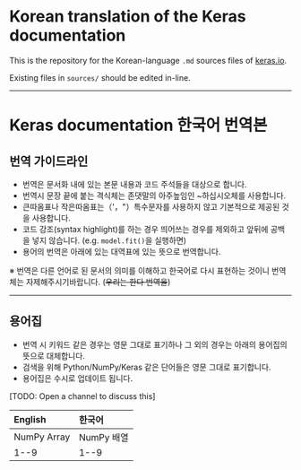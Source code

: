 # Korean translation of the Keras documentation

This is the repository for the Korean-language `.md` sources files of [keras.io](https://keras.io).

Existing files in `sources/` should be edited in-line.

---

# Keras documentation 한국어 번역본


## 번역 가이드라인

- 번역은 문서화 내에 있는 본문 내용과 코드 주석들을 대상으로 합니다.
- 번역시 문장 끝에 붙는 격식체는 존댓말의 아주높임인 ~하십시오체를 사용합니다.
- 큰따옴표나 작은따옴표는（'，"）특수문자를 사용하지 않고 기본적으로 제공된 것을 사용합니다.
- 코드 강조(syntax highlight)를 하는 경우 띄어쓰는 경우를 제외하고 앞뒤에 공백을 넣지 않습니다. (e.g. ```model.fit()```을 실행하면)
- 용어의 번역은 아래에 있는 대역표에 있는 뜻으로 번역합니다.

※ 번역은 다른 언어로 된 문서의 의미를 이해하고 한국어로 다시 표현하는 것이니 번역체는 자제해주시기바랍니다. (~~우리는 한다 번역을~~)

---

## 용어집

- 번역 시 키워드 같은 경우는 영문 그대로 표기하나 그 외의 경우는 아래의 용어집의 뜻으로 대체합니다.
- 검색을 위해 Python/NumPy/Keras 같은 단어들은 영문 그대로 표기합니다.
- 용어집은 수시로 업데이트 됩니다.

[TODO: Open a channel to discuss this]

| English            | 한국어                 |
|:-------------------|:-----------------------|
| NumPy Array        | NumPy 배열             |
| 1--9               | 1--9                   |
